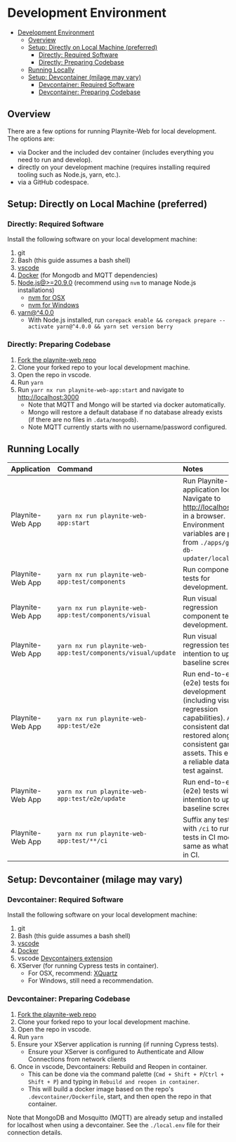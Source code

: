 # Development Environment

- [Development Environment](#development-environment)
  - [Overview](#overview)
  - [Setup: Directly on Local Machine (preferred)](#setup-directly-on-local-machine-preferred)
    - [Directly: Required Software](#directly-required-software)
    - [Directly: Preparing Codebase](#directly-preparing-codebase)
  - [Running Locally](#running-locally)
  - [Setup: Devcontainer (milage may vary)](#setup-devcontainer-milage-may-vary)
    - [Devcontainer: Required Software](#devcontainer-required-software)
    - [Devcontainer: Preparing Codebase](#devcontainer-preparing-codebase)

## Overview

There are a few options for running Playnite-Web for local development. The options are:

- via Docker and the included dev container (includes everything you need to run and develop).
- directly on your development machine (requires installing required tooling such as Node.js, yarn, etc.).
- via a GitHub codespace.

## Setup: Directly on Local Machine (preferred)

### Directly: Required Software

Install the following software on your local development machine:

1. git
2. Bash (this guide assumes a bash shell)
3. [vscode](https://code.visualstudio.com/Download)
4. [Docker](https://www.docker.com/products/docker-desktop/) (for Mongodb and MQTT dependencies)
5. [Node.js@>=20.9.0](https://nodejs.org/en/download/package-manager) (recommend using `nvm` to manage Node.js installations)
   - [nvm for OSX](https://github.com/nvm-sh/nvm)
   - [nvm for Windows](https://github.com/coreybutler/nvm-windows)
6. [yarn@^4.0.0](https://yarnpkg.com/getting-started)
   - With Node.js installed, run `corepack enable && corepack prepare --activate yarn@^4.0.0 && yarn set version berry`

### Directly: Preparing Codebase

1. [Fork the playnite-web repo](https://github.com/andrew-codes/playnite-web/fork)
2. Clone your forked repo to your local development machine.
3. Open the repo in vscode.
4. Run `yarn`
5. Run `yarr nx run playnite-web-app:start` and navigate to [http://localhost:3000](http://localhost:3000)
   - Note that MQTT and Mongo will be started via docker automatically.
   - Mongo will restore a default database if no database already exists (if there are no files in `.data/mongodb`).
   - Note MQTT currently starts with no username/password configured.

## Running Locally

| Application      | Command                                                      | Notes                                                                                                                                                                                                      |
| :--------------- | :----------------------------------------------------------- | :--------------------------------------------------------------------------------------------------------------------------------------------------------------------------------------------------------- |
| Playnite-Web App | `yarn nx run playnite-web-app:start`                         | Run Playnite-Web application locally. Navigate to [http://localhost:3000](http://localhost:3000) in a browser. Environment variables are pulled from `./apps/game-db-updater/local.env`.                   |
| Playnite-Web App | `yarn nx run playnite-web-app:test/components`               | Run component tests for development.                                                                                                                                                                       |
| Playnite-Web App | `yarn nx run playnite-web-app:test/components/visual`        | Run visual regression component tests for development.                                                                                                                                                     |
| Playnite-Web App | `yarn nx run playnite-web-app:test/components/visual/update` | Run visual regression tests with intention to update a baseline screenshot.                                                                                                                                |
| Playnite-Web App | `yarn nx run playnite-web-app:test/e2e`                      | Run end-to-end (e2e) tests for development (including visual regression capabilities). A consistent database restored along with consistent game assets. This ensures a reliable data set to test against. |
| Playnite-Web App | `yarn nx run playnite-web-app:test/e2e/update`               | Run end-to-end (e2e) tests with intention to update a baseline screenshot.                                                                                                                                 |
| Playnite-Web App | `yarn nx run playnite-web-app:test/**/ci`                    | Suffix any test target with `/ci` to run the tests in CI mode; the same as what is run in CI.                                                                                                              |

## Setup: Devcontainer (milage may vary)

### Devcontainer: Required Software

Install the following software on your local development machine:

1. git
2. Bash (this guide assumes a bash shell)
3. [vscode](https://code.visualstudio.com/Download)
4. [Docker](https://www.docker.com/products/docker-desktop/)
5. vscode [Devcontainers extension](https://marketplace.visualstudio.com/items?itemName=ms-vscode-remote.remote-containers)
6. XServer (for running Cypress tests in container).
   - For OSX, recommend: [XQuartz](https://www.bing.com/ck/a?!&&p=c21da4f99329c03fJmltdHM9MTcxODg0MTYwMCZpZ3VpZD0zOTJjZTBlOC1iMzRjLTY3Y2MtMDU4NC1mM2NkYjI2MDY2NjUmaW5zaWQ9NTIyNw&ptn=3&ver=2&hsh=3&fclid=392ce0e8-b34c-67cc-0584-f3cdb2606665&psq=xquartz+&u=a1aHR0cHM6Ly93d3cueHF1YXJ0ei5vcmcv&ntb=1)
   - For Windows, still need a recommendation.

### Devcontainer: Preparing Codebase

1. [Fork the playnite-web repo](https://github.com/andrew-codes/playnite-web/fork)
2. Clone your forked repo to your local development machine.
3. Open the repo in vscode.
4. Run `yarn`
5. Ensure your XServer application is running (if running Cypress tests).
   - Ensure your XServer is configured to Authenticate and Allow Connections from network clients
6. Once in vscode, Devcontainers: Rebuild and Reopen in container.
   - This can be done via the command palette (`Cmd + Shift + P`/`Ctrl + Shift + P`) and typing in `Rebuild and reopen in container`.
   - This will build a docker image based on the repo's `.devcontainer/Dockerfile`, start, and then open the repo in that container.

Note that MongoDB and Mosquitto (MQTT) are already setup and installed for localhost when using a devcontainer. See the `./local.env` file for their connection details.
